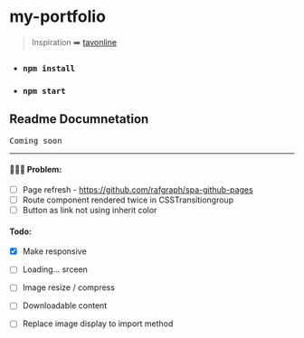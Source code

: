 # my-portfolio

> Inspiration ➡️ [tavonline](https://thetav.online/html/mat/model/index.html)

- ### ```npm install```
- ### ```npm start```

## Readme Documnetation
<samp>Coming soon</samp>

---

#### :rocket::confetti_ball::balloon: Problem:
- [ ] Page refresh - https://github.com/rafgraph/spa-github-pages 
- [ ] Route component rendered twice in CSSTransitiongroup
- [ ] Button as link not using inherit color

#### Todo:
- [x] Make responsive
- [ ] Loading... srceen
- [ ] Image resize / compress
- [ ] Downloadable content 
- [ ] Replace image display to import method

